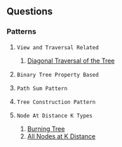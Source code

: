 ## Questions

### Patterns
1. `View and Traversal Related`
   1. [Diagonal Traversal of the Tree](https://practice.geeksforgeeks.org/problems/diagonal-traversal-of-binary-tree/1?utm_source=gfg&utm_medium=article&utm_campaign=bottom_sticky_on_article)
      
2. `Binary Tree Property Based`

3. `Path Sum Pattern`

4. `Tree Construction Pattern`

5. `Node At Distance K Types`
    1. [Burning Tree](https://practice.geeksforgeeks.org/problems/burning-tree/1)
    2. [All Nodes at K Distance](https://leetcode.com/problems/all-nodes-distance-k-in-binary-tree/description/)
